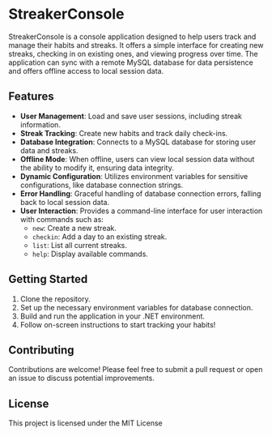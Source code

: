 # StreakerConsole

StreakerConsole is a console application designed to help users track and manage their habits and streaks. It offers a simple interface for creating new streaks, checking in on existing ones, and viewing progress over time. The application can sync with a remote MySQL database for data persistence and offers offline access to local session data.

## Features

- **User Management**: Load and save user sessions, including streak information.
- **Streak Tracking**: Create new habits and track daily check-ins.
- **Database Integration**: Connects to a MySQL database for storing user data and streaks.
- **Offline Mode**: When offline, users can view local session data without the ability to modify it, ensuring data integrity.
- **Dynamic Configuration**: Utilizes environment variables for sensitive configurations, like database connection strings.
- **Error Handling**: Graceful handling of database connection errors, falling back to local session data.
- **User Interaction**: Provides a command-line interface for user interaction with commands such as:
  - `new`: Create a new streak.
  - `checkin`: Add a day to an existing streak.
  - `list`: List all current streaks.
  - `help`: Display available commands.

## Getting Started

1. Clone the repository.
2. Set up the necessary environment variables for database connection.
3. Build and run the application in your .NET environment.
4. Follow on-screen instructions to start tracking your habits!

## Contributing

Contributions are welcome! Please feel free to submit a pull request or open an issue to discuss potential improvements.

## License

This project is licensed under the MIT License
